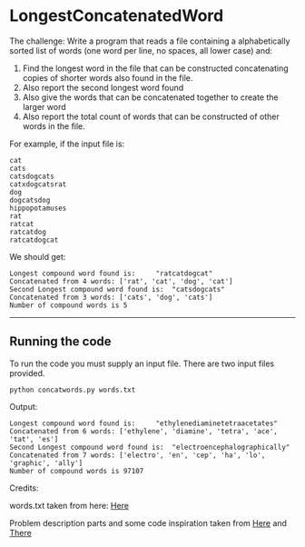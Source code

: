 # LongestConcatenatedWord
The challenge:
Write a program that reads a file containing a alphabetically sorted list of words (one word per line, no spaces, all lower case) and:
1. Find the longest word in the file that can be constructed concatenating copies of shorter words also found in the file.
2. Also report the second longest word found
3. Also give the words that can be concatenated together to create the larger word
4. Also report the total count of words that can be constructed of other words in the file.

For example, if the input file is: 
```
cat
cats
catsdogcats
catxdogcatsrat
dog
dogcatsdog
hippopotamuses
rat
ratcat
ratcatdog
ratcatdogcat
```
We should get:
```
Longest compound word found is: 	"ratcatdogcat"
Concatenated from 4 words: ['rat', 'cat', 'dog', 'cat']
Second Longest compound word found is: 	"catsdogcats"
Concatenated from 3 words: ['cats', 'dog', 'cats']
Number of compound words is 5
```
___
## Running the code
To run the code you must supply an input file. There are two input files provided.
```
python concatwords.py words.txt
```
Output:
```
Longest compound word found is: 	"ethylenediaminetetraacetates"
Concatenated from 6 words: ['ethylene', 'diamine', 'tetra', 'ace', 'tat', 'es']
Second Longest compound word found is: 	"electroencephalographically"
Concatenated from 7 words: ['electro', 'en', 'cep', 'ha', 'lo', 'graphic', 'ally']
Number of compound words is 97107
```
Credits:

words.txt taken from here: [Here](https://github.com/davidkbainbridge/compound-words)

Problem description parts and some code inspiration taken from [Here](https://medium.com/@jessgreb01/longest-concatenated-word-algorithm-34934b864e3e#.apofgxqn9) and [There](http://www.ardendertat.com/2012/06/15/programming-interview-questions-28-longest-compound-word/)


